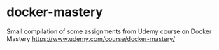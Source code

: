 # docker-mastery
Small compilation of some assignments from Udemy course on Docker Mastery https://www.udemy.com/course/docker-mastery/
